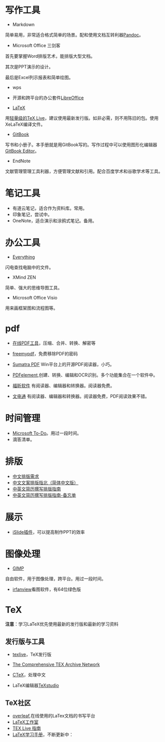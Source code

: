 # 写作工具

- Markdown

简单易用，非常适合格式简单的场景。配和使用文档互转利器[Pandoc](http://pandoc.org)。

- Microsoft Office 三剑客

首先要掌握Word排版艺术，能排版大型文档。

其次是PPT演示的设计。

最后是Excel列示报表和简单绘图。

- wps

- 开源和跨平台的办公套件[LibreOffice](https://zh-cn.libreoffice.org)

- [LaTeX](https://www.latex-project.org)

用[轻量级的TeX Live](https://yihui.name/tinytex/)，建议使用最新发行版。如非必需，则不用陈旧的包。使用XeLaTeX编译文件。

- [GitBook](https://www.gitbook.com)

写书和小册子。本手册就是用GitBook写的。写作过程中可以使用图形化编辑器[GitBook Editor](https://www.gitbook.com/editor)。

- EndNote

文献管理管理工具利器，方便管理文献和引用。配合百度学术和谷歌学术等工具。



# 笔记工具

- 有道云笔记，适合作为资料库。常用。
- 印象笔记，尝试中。
- OneNote，适合演示和涂鸦式笔记。备用。

# 办公工具

- [Everything](http://www.voidtools.com)

闪电查找电脑中的文件。


- XMind ZEN

简单、强大的思维导图工具。

- Microsoft Office Visio

用来画框架图和流程图等。

# pdf
- [在线PDF工具](https://smallpdf.com/cn)，压缩、合并、转换、解密等

- [freemypdf](https://www.freemypdf.com)，免费移除PDF的密码

- [Sumatra PDF](https://www.sumatrapdfreader.org/free-pdf-reader.html)
Win平台上的开源PDF阅读器，小巧。

- [PDFelement](https://pdf.wondershare.cn/pdfelement/),创建、转换、编辑和OCR识别。多个功能集合在一个软件中。

- [福昕软件](https://www.foxitsoftware.cn)
有阅读器、编辑器和转换器。阅读器免费。

- [文电通](http://pdf.gaaiho.com/index.php/zh-cn/)
有阅读器、编辑器和转换器。阅读器免费，PDF阅读效果不错。

# 时间管理

- [Microsoft To-Do](https://todo.microsoft.com/en-us/)。用过一段时间。
- 滴答清单。

# 排版
- [中文排版需求](https://www.w3.org/TR/clreq/#categories_and_usage_of_punctuation_marks)
- [中文文案排版指北（简体中文版）](http://mazhuang.org/wiki/chinese-copywriting-guidelines/)
- [中英文简历撰写排版指南](http://ppresume.com/notes/guide-zh.html)
- [中英文简历撰写排版指南-备忘单](http://ppresume.com/notes/cheatsheet-zh.html)

# 展示
- [iSlide插件](https://www.islide.cc/)，可以提高制作PPT的效率

# 图像处理

- [GIMP](https://www.gimp.org)

自由软件，用于图像处理，跨平台。用过一段时间。

- [irfanview](http://www.irfanview.info)看图软件，有64位绿色版

# TeX
**注意**：学习LaTeX优先使用最新的发行版和最新的学习资料

## 发行版与工具
- [texlive](http://tug.org/texlive/)，TeX发行版

- [The Comprehensive TEX Archive Network](https://ctan.org)

- [CTeX](https://github.com/CTeX-org/ctex-kit)，处理中文

- LaTeX编辑器[TeXstudio](http://texstudio.sourceforge.net)

## TeX社区
- [overleaf](https://www.overleaf.com),在线使用的LaTex文档的书写平台
- [LaTeX工作室](http://www.latexstudio.net/)
- [TEX Live 指南](https://www.tug.org/texlive/doc/texlive-zh-cn/texlive-zh-cn.pdf)
- [LaTeX学习手册](https://github.com/wklchris/Note-by-LaTeX)，不断更新中：